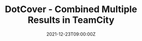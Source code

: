 ---
categories: ["Testing", "dotnet-core"]
date: 2021-12-23T09:00:00Z
published: false
title: "DotCover - Combined Multiple Results in TeamCity"
url: '/dotcover-combine-multiple-results-teamcity/'
series: ['aspnet-core-code-coverage']

---